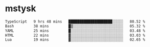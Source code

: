 # mstysk

<!--START_SECTION:waka-->

```txt
TypeScript   9 hrs 48 mins   ████████████████████░░░░░   80.52 %
Bash         38 mins         █▒░░░░░░░░░░░░░░░░░░░░░░░   05.32 %
YAML         25 mins         █░░░░░░░░░░░░░░░░░░░░░░░░   03.48 %
HTML         22 mins         ▓░░░░░░░░░░░░░░░░░░░░░░░░   03.03 %
Lua          19 mins         ▓░░░░░░░░░░░░░░░░░░░░░░░░   02.65 %
```

<!--END_SECTION:waka-->
